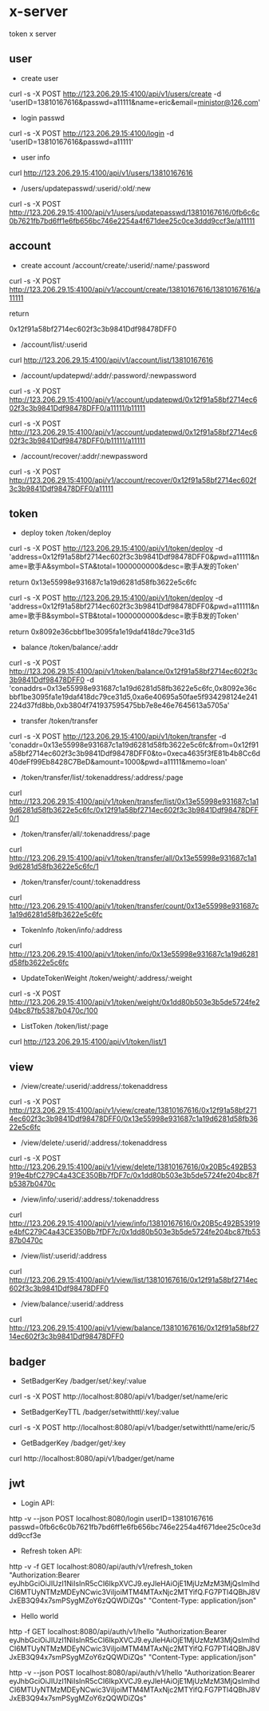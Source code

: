 # x-server

token x server

## user

- create user

curl -s -X POST http://123.206.29.15:4100/api/v1/users/create -d 'userID=13810167616&passwd=a11111&name=eric&email=ministor@126.com'

- login passwd

curl -s -X POST http://123.206.29.15:4100/login -d 'userID=13810167616&passwd=a11111'

- user info

curl http://123.206.29.15:4100/api/v1/users/13810167616

- /users/updatepasswd/:userid/:old/:new

curl -s -X POST http://123.206.29.15:4100/api/v1/users/updatepasswd/13810167616/0fb6c6c0b7621fb7bd6ff1e6fb656bc746e2254a4f671dee25c0ce3ddd9ccf3e/a11111

## account

- create account /account/create/:userid/:name/:password

curl -s -X POST http://123.206.29.15:4100/api/v1/account/create/13810167616/13810167616/a11111

return

0x12f91a58bf2714ec602f3c3b9841Ddf98478DFF0

- /account/list/:userid

curl http://123.206.29.15:4100/api/v1/account/list/13810167616

- /account/updatepwd/:addr/:password/:newpassword

curl -s -X POST http://123.206.29.15:4100/api/v1/account/updatepwd/0x12f91a58bf2714ec602f3c3b9841Ddf98478DFF0/a11111/b11111

curl -s -X POST http://123.206.29.15:4100/api/v1/account/updatepwd/0x12f91a58bf2714ec602f3c3b9841Ddf98478DFF0/b11111/a11111

- /account/recover/:addr/:newpassword

curl -s -X POST http://123.206.29.15:4100/api/v1/account/recover/0x12f91a58bf2714ec602f3c3b9841Ddf98478DFF0/a11111

## token

- deploy token /token/deploy

curl -s -X POST http://123.206.29.15:4100/api/v1/token/deploy -d 'address=0x12f91a58bf2714ec602f3c3b9841Ddf98478DFF0&pwd=a11111&name=歌手A&symbol=STA&total=1000000000&desc=歌手A发的Token'

return 0x13e55998e931687c1a19d6281d58fb3622e5c6fc

curl -s -X POST http://123.206.29.15:4100/api/v1/token/deploy -d 'address=0x12f91a58bf2714ec602f3c3b9841Ddf98478DFF0&pwd=a11111&name=歌手B&symbol=STB&total=1000000000&desc=歌手B发的Token'

return 0x8092e36cbbf1be3095fa1e19daf418dc79ce31d5

- balance /token/balance/:addr

curl -s -X POST http://123.206.29.15:4100/api/v1/token/balance/0x12f91a58bf2714ec602f3c3b9841Ddf98478DFF0 -d 'conaddrs=0x13e55998e931687c1a19d6281d58fb3622e5c6fc,0x8092e36cbbf1be3095fa1e19daf418dc79ce31d5,0xa6e40695a50fae5f934298124e241224d37fd8bb,0xb3804f741937595475bb7e8e46e7645613a5705a'

- transfer /token/transfer

curl -s -X POST http://123.206.29.15:4100/api/v1/token/transfer -d 'conaddr=0x13e55998e931687c1a19d6281d58fb3622e5c6fc&from=0x12f91a58bf2714ec602f3c3b9841Ddf98478DFF0&to=0xeca4635f3fE81b4b8Cc6d40deFf99Eb8428C7BeD&amount=1000&pwd=a11111&memo=loan'

- /token/transfer/list/:tokenaddress/:address/:page

curl http://123.206.29.15:4100/api/v1/token/transfer/list/0x13e55998e931687c1a19d6281d58fb3622e5c6fc/0x12f91a58bf2714ec602f3c3b9841Ddf98478DFF0/1

- /token/transfer/all/:tokenaddress/:page

curl http://123.206.29.15:4100/api/v1/token/transfer/all/0x13e55998e931687c1a19d6281d58fb3622e5c6fc/1

- /token/transfer/count/:tokenaddress

curl http://123.206.29.15:4100/api/v1/token/transfer/count/0x13e55998e931687c1a19d6281d58fb3622e5c6fc

- TokenInfo /token/info/:address

curl http://123.206.29.15:4100/api/v1/token/info/0x13e55998e931687c1a19d6281d58fb3622e5c6fc

- UpdateTokenWeight /token/weight/:address/:weight

curl -s -X POST http://123.206.29.15:4100/api/v1/token/weight/0x1dd80b503e3b5de5724fe204bc87fb5387b0470c/100

- ListToken /token/list/:page

curl http://123.206.29.15:4100/api/v1/token/list/1

## view

- /view/create/:userid/:address/:tokenaddress

curl -s -X POST http://123.206.29.15:4100/api/v1/view/create/13810167616/0x12f91a58bf2714ec602f3c3b9841Ddf98478DFF0/0x13e55998e931687c1a19d6281d58fb3622e5c6fc

- /view/delete/:userid/:address/:tokenaddress

curl -s -X POST http://123.206.29.15:4100/api/v1/view/delete/13810167616/0x20B5c492B53919e4bfC279C4a43CE350Bb7fDF7c/0x1dd80b503e3b5de5724fe204bc87fb5387b0470c

- /view/info/:userid/:address/:tokenaddress

curl http://123.206.29.15:4100/api/v1/view/info/13810167616/0x20B5c492B53919e4bfC279C4a43CE350Bb7fDF7c/0x1dd80b503e3b5de5724fe204bc87fb5387b0470c

- /view/list/:userid/:address

curl http://123.206.29.15:4100/api/v1/view/list/13810167616/0x12f91a58bf2714ec602f3c3b9841Ddf98478DFF0

- /view/balance/:userid/:address

curl http://123.206.29.15:4100/api/v1/view/balance/13810167616/0x12f91a58bf2714ec602f3c3b9841Ddf98478DFF0

## badger

- SetBadgerKey /badger/set/:key/:value

curl -s -X POST http://localhost:8080/api/v1/badger/set/name/eric

- SetBadgerKeyTTL /badger/setwithttl/:key/:value

curl -s -X POST http://localhost:8080/api/v1/badger/setwithttl/name/eric/5

- GetBadgerKey /badger/get/:key

curl http://localhost:8080/api/v1/badger/get/name

## jwt

- Login API:

http -v --json POST localhost:8080/login userID=13810167616 passwd=0fb6c6c0b7621fb7bd6ff1e6fb656bc746e2254a4f671dee25c0ce3ddd9ccf3e

- Refresh token API:

http -v -f GET localhost:8080/api/auth/v1/refresh_token "Authorization:Bearer eyJhbGciOiJIUzI1NiIsInR5cCI6IkpXVCJ9.eyJleHAiOjE1MjUzMzM3MjQsImlhdCI6MTUyNTMzMDEyNCwic3ViIjoiMTM4MTAxNjc2MTYifQ.FG7PTl4QBhJ8VJxEB3Q94x7smPSygMZoY6zQQWDiZQs"  "Content-Type: application/json"

- Hello world

http -f GET localhost:8080/api/auth/v1/hello "Authorization:Bearer eyJhbGciOiJIUzI1NiIsInR5cCI6IkpXVCJ9.eyJleHAiOjE1MjUzMzM3MjQsImlhdCI6MTUyNTMzMDEyNCwic3ViIjoiMTM4MTAxNjc2MTYifQ.FG7PTl4QBhJ8VJxEB3Q94x7smPSygMZoY6zQQWDiZQs" "Content-Type: application/json"

http -v --json POST localhost:8080/api/auth/v1/hello "Authorization:Bearer eyJhbGciOiJIUzI1NiIsInR5cCI6IkpXVCJ9.eyJleHAiOjE1MjUzMzM3MjQsImlhdCI6MTUyNTMzMDEyNCwic3ViIjoiMTM4MTAxNjc2MTYifQ.FG7PTl4QBhJ8VJxEB3Q94x7smPSygMZoY6zQQWDiZQs"
